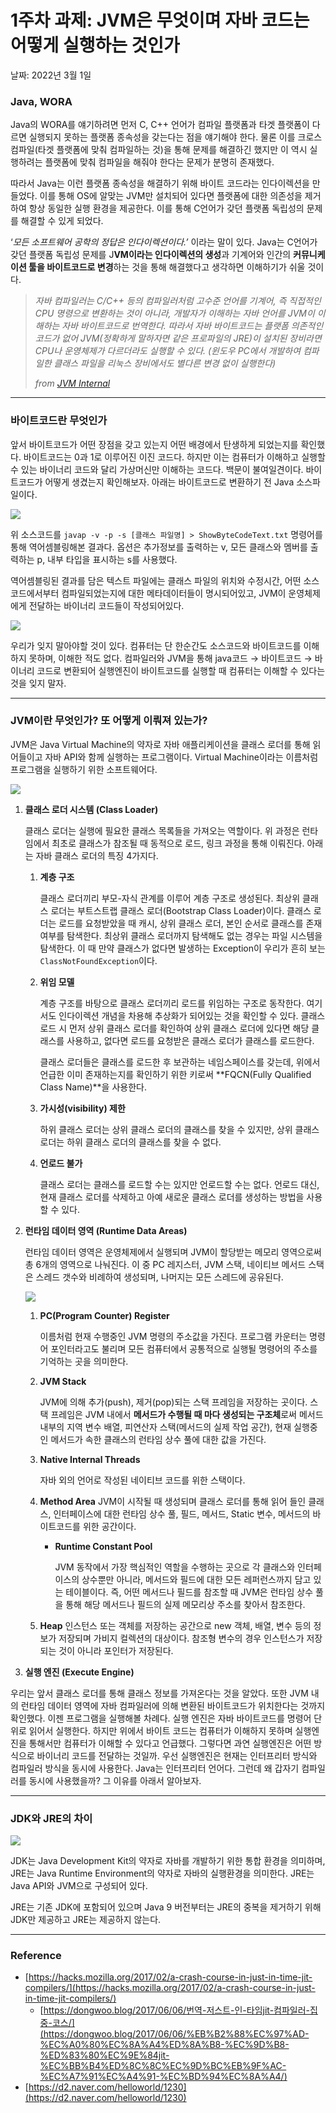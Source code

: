 # 1주차 과제: JVM은 무엇이며 자바 코드는 어떻게 실행하는 것인가

날짜: 2022년 3월 1일

### Java, WORA
Java의 WORA를 얘기하려면 먼저 C, C++ 언어가 컴파일 플랫폼과 타겟 플랫폼이 다르면 실행되지 못하는 플랫폼 종속성을 갖는다는 점을 얘기해야 한다. 물론 이를 크로스 컴파일(타겟 플랫폼에 맞춰 컴파일하는 것)을 통해 문제를 해결하긴 했지만 이 역시 실행하려는 플랫폼에 맞춰 컴파일을 해줘야 한다는 문제가 분명히 존재했다. 

따라서 Java는 이런 플랫폼 종속성을 해결하기 위해 바이트 코드라는 인다이렉션을 만들었다. 이를 통해 OS에 알맞는 JVM만 설치되어 있다면 플랫폼에 대한 의존성을 제거하여 항상 동일한 실행 환경을 제공한다. 이를 통해 C언어가 갖던 플랫폼 독립성의 문제를 해결할 수 있게 되었다.

‘*모든 소프트웨어 공학의 정답은 인다이렉션이다.’* 이라는 말이 있다. Java는 C언어가 갖던 플랫폼 독립성 문제를 J**VM이라는 인다이렉션의 생성**과 기계어와 인간의 **커뮤니케이션 툴을 바이트코드로 변경**하는 것을 통해 해결했다고 생각하면 이해하기가 쉬울 것이다.

> *자바 컴파일러는 C/C++ 등의 컴파일러처럼 고수준 언어를 기계어, 즉 직접적인 CPU 명령으로 변환하는 것이 아니라, 개발자가 이해하는 자바 언어를 JVM이 이해하는 자바 바이트코드로 번역한다. 따라서 자바 바이트코드는 플랫폼 의존적인 코드가 없어 JVM(정확하게 말하자면 같은 프로파일의 JRE)이 설치된 장비라면 CPU나 운영체제가 다르더라도 실행할 수 있다. (윈도우 PC에서 개발하여 컴파일한 클래스 파일을 리눅스 장비에서도 별다른 변경 없이 실행한다)*
>
> *from [JVM Internal](https://d2.naver.com/helloworld/1230)*

---

### 바이트코드란 무엇인가

앞서 바이트코드가 어떤 장점을 갖고 있는지 어떤 배경에서 탄생하게 되었는지를 확인했다. 바이트코드는 0과 1로 이루어진 이진 코드다. 하지만 이는 컴퓨터가 이해하고 실행할 수 있는 바이너리 코드와 달리 가상머신만  이해하는 코드다. 백문이 불여일견이다. 바이트코드가 어떻게 생겼는지 확인해보자. 아래는 바이트코드로 변환하기 전 Java 소스파일이다.

<img src="img/javacode.png">

위 소스코드를 `javap -v -p -s [클래스 파일명] > ShowByteCodeText.txt` 명령어를 통해 역어셈블링해본 결과다. 옵션은 추가정보를 출력하는 v, 모든 클래스와 멤버를 출력하는 p, 내부 타입을 표시하는 s를 사용했다. 

역어셈블링된 결과를 담은 텍스트 파일에는 클래스 파일의 위치와 수정시간, 어떤 소스코드에서부터 컴파일되었는지에 대한 메타데이터들이 명시되어있고, JVM이 운영체제에게 전달하는 바이너리 코드들이 작성되어있다. 

<img src="img/bytecode.png">

우리가 잊지 말아야할 것이 있다. 컴퓨터는 단 한순간도 소스코드와 바이트코드를 이해하지 못하며, 이해한 적도 없다. 컴파일러와 JVM을 통해 java코드 → 바이트코드 → 바이너리 코드로 변환되어 실행엔진이 바이트코드를 실행할 때 컴퓨터는 이해할 수 있다는 것을 잊지 말자.

---

### JVM이란 무엇인가? 또 어떻게 이뤄져 있는가?

JVM은 Java Virtual Machine의 약자로 자바 애플리케이션을 클래스 로더를 통해 읽어들이고 자바 API와 함께 실행하는 프로그램이다. Virtual Machine이라는 이름처럼 프로그램을 실행하기 위한 소프트웨어다. 

<img src="img/jvm.png">

1. **클래스 로더 시스템 (Class Loader)**
    
    클래스 로더는 실행에 필요한 클래스 목록들을 가져오는 역할이다. 위 과정은 런타임에서 최초로 클래스가 참조될 때 동적으로 로드, 링크 과정을 통해 이뤄진다. 아래는 자바 클래스 로더의 특징 4가지다.
    
    1. **계층 구조**
        
        클래스 로더끼리 부모-자식 관계를 이루어 계층 구조로 생성된다. 최상위 클래스 로더는 부트스트랩 클래스 로더(Bootstrap Class Loader)이다. 클래스 로더는 로드를 요청받았을 때 캐시, 상위 클래스 로더, 본인 순서로 클래스를 존재 여부를 탐색한다. 최상위 클래스 로더까지 탐색해도 없는 경우는 파일 시스템을 탐색한다. 이 때 만약 클래스가 없다면 발생하는 Exception이 우리가 흔히 보는 `ClassNotFoundException`이다.
        
    2. **위임 모델**
        
        계층 구조를 바탕으로 클래스 로더끼리 로드를 위임하는 구조로 동작한다. 여기서도 인다이렉션 개념을 차용해 추상화가 되어있는 것을 확인할 수 있다. 클래스 로드 시 먼저 상위 클래스 로더를 확인하여 상위 클래스 로더에 있다면 해당 클래스를 사용하고, 없다면 로드를 요청받은 클래스 로더가 클래스를 로드한다. 
        
        클래스 로더들은 클래스를 로드한 후 보관하는 네임스페이스를 갖는데, 위에서 언급한 이미 존재하는지를 확인하기 위한 키로써 **FQCN(Fully Qualified Class Name)**을 사용한다.
        
    3. **가시성(visibility) 제한**
        
        하위 클래스 로더는 상위 클래스 로더의 클래스를 찾을 수 있지만, 상위 클래스 로더는 하위 클래스 로더의 클래스를 찾을 수 없다.
        
    4. **언로드 불가**
        
        클래스 로더는 클래스를 로드할 수는 있지만 언로드할 수는 없다. 언로드 대신, 현재 클래스 로더를 삭제하고 아예 새로운 클래스 로더를 생성하는 방법을 사용할 수 있다.
        
    
2. **런타임 데이터 영역 (Runtime Data Areas)**
    
    런타임 데이터 영역은 운영체제에서 실행되며 JVM이 할당받는 메모리 영역으로써 총 6개의 영역으로 나눠진다. 이 중 PC 레지스터, JVM 스택, 네이티브 메서드 스택은 스레드 갯수와 비례하여 생성되며, 나머지는 모든 스레드에 공유된다.
    
    <img src="img/runtime.png">
    
    1. **PC(Program Counter) Register**
        
        이름처럼 현재 수행중인 JVM 명령의 주소값을 가진다. 프로그램 카운터는 명령어 포인터라고도 불리며 모든 컴퓨터에서 공통적으로 실행될 명령어의 주소를 기억하는 곳을 의미한다. 
        
    2. **JVM Stack**
        
        JVM에 의해 추가(push), 제거(pop)되는 스택 프레임을 저장하는 곳이다. 스택 프레임은 JVM 내에서 **메서드가 수행될 때 마다 생성되는 구조체**로써 메서드 내부의 지역 변수 배열, 피연산자 스택(메서드의 실제 작업 공간), 현재 실행중인 메서드가 속한 클래스의 런타임 상수 풀에 대한 값을 가진다. 
        
    3. **Native Internal Threads**
        
        자바 외의 언어로 작성된 네이티브 코드를 위한 스택이다.
        
    4. **Method Area**
    JVM이 시작될 때 생성되며 클래스 로더를 통해 읽어 들인 클래스, 인터페이스에 대한 런타임 상수 풀, 필드, 메서드, Static 변수, 메서드의 바이트코드를 위한 공간이다. 
        - **Runtime Constant Pool**
            
            JVM 동작에서 가장 핵심적인 역할을 수행하는 곳으로 각 클래스와 인터페이스의 상수뿐만 아니라, 메서드와 필드에 대한 모든 레퍼런스까지 담고 있는 테이블이다. 즉, 어떤 메서드나 필드를 참조할 때 JVM은 런타임 상수 풀을 통해 해당 메서드나 필드의 실제 메모리상 주소를 찾아서 참조한다.
            
    5. **Heap**
    인스턴스 또는 객체를 저장하는 공간으로 new 객체, 배열, 변수 등의 정보가 저장되며 가비지 컬렉션의 대상이다. 참조형 변수의 경우 인스턴스가 저장되는 것이 아니라 포인터가 저장된다. 

3. **실행 엔진 (Execute Engine)**

우리는 앞서 클래스 로더를 통해 클래스 정보를 가져온다는 것을 알았다. 또한 JVM 내의 런타임 데이터 영역에 자바 컴파일러에 의해 변환된 바이트코드가 위치한다는 것까지 확인했다. 이젠 프로그램을 실행해볼 차례다. 실행 엔진은 자바 바이트코드를 명령어 단위로 읽어서 실행한다. 하지만 위에서 바이트 코드는 컴퓨터가 이해하지 못하며 실행엔진을 통해서만 컴퓨터가 이해할 수 있다고 언급했다. 그렇다면 과연 실행엔진은 어떤 방식으로 바이너리 코드를 전달하는 것일까. 우선 실행엔진은 현재는 인터프리터 방식와 컴파일러 방식을 동시에 사용한다. Java는 인터프리터 언어다. 그런데 왜 갑자기 컴파일러를 동시에 사용했을까? 그 이유를 아래서 알아보자.

---

### JDK와 JRE의 차이

<img src="img/jdk-jre.png">

JDK는 Java Development Kit의 약자로 자바를 개발하기 위한 통합 환경을 의미하며, JRE는 Java Runtime Environment의 약자로 자바의 실행환경을 의미한다. JRE는 Java API와 JVM으로 구성되어 있다. 

JRE는 기존 JDK에 포함되어 있으며 Java 9 버전부터는 JRE의 중복을 제거하기 위해 JDK만 제공하고 JRE는 제공하지 않는다.

---

### Reference

- [https://hacks.mozilla.org/2017/02/a-crash-course-in-just-in-time-jit-compilers/](https://hacks.mozilla.org/2017/02/a-crash-course-in-just-in-time-jit-compilers/)
    - [https://dongwoo.blog/2017/06/06/번역-저스트-인-타임jit-컴파일러-집중-코스/](https://dongwoo.blog/2017/06/06/%EB%B2%88%EC%97%AD-%EC%A0%80%EC%8A%A4%ED%8A%B8-%EC%9D%B8-%ED%83%80%EC%9E%84jit-%EC%BB%B4%ED%8C%8C%EC%9D%BC%EB%9F%AC-%EC%A7%91%EC%A4%91-%EC%BD%94%EC%8A%A4/)
- [https://d2.naver.com/helloworld/1230](https://d2.naver.com/helloworld/1230)
